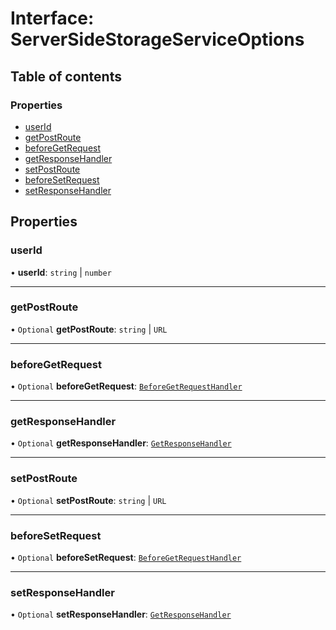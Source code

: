 # Interface: ServerSideStorageServiceOptions

## Table of contents

### Properties

- [userId](ServerSideStorageServiceOptions.md#userid)
- [getPostRoute](ServerSideStorageServiceOptions.md#getpostroute)
- [beforeGetRequest](ServerSideStorageServiceOptions.md#beforegetrequest)
- [getResponseHandler](ServerSideStorageServiceOptions.md#getresponsehandler)
- [setPostRoute](ServerSideStorageServiceOptions.md#setpostroute)
- [beforeSetRequest](ServerSideStorageServiceOptions.md#beforesetrequest)
- [setResponseHandler](ServerSideStorageServiceOptions.md#setresponsehandler)

## Properties

### userId

• **userId**: `string` \| `number`

___

### getPostRoute

• `Optional` **getPostRoute**: `string` \| `URL`

___

### beforeGetRequest

• `Optional` **beforeGetRequest**: [`BeforeGetRequestHandler`](../README.md#beforegetrequesthandler)

___

### getResponseHandler

• `Optional` **getResponseHandler**: [`GetResponseHandler`](../README.md#getresponsehandler)

___

### setPostRoute

• `Optional` **setPostRoute**: `string` \| `URL`

___

### beforeSetRequest

• `Optional` **beforeSetRequest**: [`BeforeGetRequestHandler`](../README.md#beforegetrequesthandler)

___

### setResponseHandler

• `Optional` **setResponseHandler**: [`GetResponseHandler`](../README.md#getresponsehandler)
